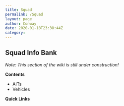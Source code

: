 ```yaml
---
title: Squad
permalink: /Squad
layout: page
author: Conway
date: 2020-01-18T23:38:44Z
category: 
---
```

## Squad Info Bank

_Note: This section of the wiki is still under construction!_

**Contents**

  - AITs
  - Vehicles

**Quick Links**